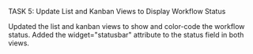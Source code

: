 TASK 5: Update List and Kanban Views to Display Workflow Status

Updated the list and kanban views to show and color-code the workflow status.  Added the widget="statusbar" attribute to the status field in both views.

